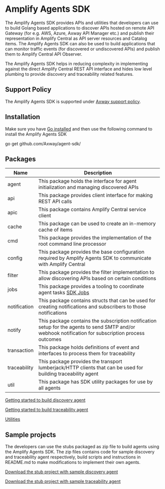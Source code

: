 # Amplify Agents SDK

The Amplify Agents SDK provides APIs and utilities that developers can use to build Golang based applications to discover APIs hosted on remote API Gateway (for e.g. AWS, Azure, Axway API Manager etc.) and publish their representation in Amplify Central as API server resources and Catalog items. The Amplify Agents SDK can also be used to build applications that can monitor traffic events (for discovered or undiscovered APIs) and publish them to Amplify Central API Observer.

The Amplify Agents SDK helps in reducing complexity in implementing against the direct Amplify Central REST API interface and hides low level plumbing to provide discovery and traceability related features.

## Support Policy

The Amplify Agents SDK is supported under [Axway support policy](https://docs.axway.com/bundle/amplify-central/page/docs/amplify_relnotes/agent_agentsdk_support_policy/index.html).

## Installation

Make sure you have [Go installed](https://golang.org/doc/install) and then use the following command to install the Amplify Agents SDK

go get github.com/Axway/agent-sdk/

## Packages

| Name         | Description                                                                                                                                          |
|--------------|------------------------------------------------------------------------------------------------------------------------------------------------------|
| agent        | This package holds the interface for agent initialization and managing discovered APIs                                                               |
| api          | This package provides client interface for making REST API calls                                                                                     |
| apic         | This package contains Amplify Central service client                                                                                                 |
| cache        | This package can be used to create an in-memory cache of items                                                                                       |
| cmd          | This package provides the implementation of the root command line processor                                                                          |
| config       | This package provides the base configuration required by Amplify Agents SDK to communicate with Amplify Central                                      |
| filter       | This package provides the filter implementation to allow discovering APIs based on certain conditions                                                |
| jobs         | This package provides a tooling to coordinate agent tasks [SDK Jobs](./pkg/jobs/README.md)                                                           |
| notification | This package contains structs that can be used for creating notifications and subscribers to those notifications                                     |
| notify       | This package contains the subscription notification setup for the agents to send SMTP and/or webhook notification for subscription process outcomes  |
| transaction  | This package holds definitions of event and interfaces to process them for traceability                                                              |
| traceability | This package provides the transport lumberjack/HTTP clients that can be used for building traceability agent                                         |
| util         | This package has SDK utility packages for use by all agents                                                                                          |

[Getting started to build discovery agent](./docs/discovery/index.md)

[Getting started to build traceability agent](./docs/traceability/index.md)

[Utilities](./docs/utilities/index.md)

## Sample projects

The developers can use the stubs packaged as zip file to build agents using the Amplify Agents SDK. The zip files contains code for sample discovery and traceability agent respectively, build scripts and instructions in README.md to make modifications to implement their own agents.

[Download the stub project with sample discovery agent](https://github.com/Axway/agent-sdk/raw/main/samples/apic_discovery_agent.zip)

[Download the stub project with sample traceability agent](https://github.com/Axway/agent-sdk/raw/main/samples/apic_traceability_agent.zip)
